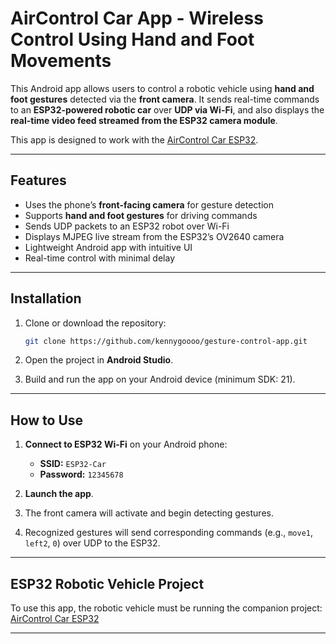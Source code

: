 
# AirControl Car App - Wireless Control Using Hand and Foot Movements

This Android app allows users to control a robotic vehicle using **hand and foot gestures** detected via the **front camera**. It sends real-time commands to an **ESP32-powered robotic car** over **UDP via Wi-Fi**, and also displays the **real-time video feed streamed from the ESP32 camera module**.

This app is designed to work with the [AirControl Car ESP32](https://github.com/kennygoooo/gesture-control-ESP32-robotic-vehicle).

---

## Features

- Uses the phone’s **front-facing camera** for gesture detection
- Supports **hand and foot gestures** for driving commands
- Sends UDP packets to an ESP32 robot over Wi-Fi
- Displays MJPEG live stream from the ESP32’s OV2640 camera
- Lightweight Android app with intuitive UI
- Real-time control with minimal delay

---

## Installation

1. Clone or download the repository:
   ```bash
   git clone https://github.com/kennygoooo/gesture-control-app.git
   ```

2. Open the project in **Android Studio**.

3. Build and run the app on your Android device (minimum SDK: 21).

---

## How to Use

1. **Connect to ESP32 Wi-Fi** on your Android phone:
   - **SSID:** `ESP32-Car`
   - **Password:** `12345678`

2. **Launch the app**.

3. The front camera will activate and begin detecting gestures.

4. Recognized gestures will send corresponding commands (e.g., `move1`, `left2`, `0`) over UDP to the ESP32.

---

## ESP32 Robotic Vehicle Project

To use this app, the robotic vehicle must be running the companion project:
[AirControl Car ESP32](https://github.com/kennygoooo/gesture-control-ESP32-robotic-vehicle)

---
